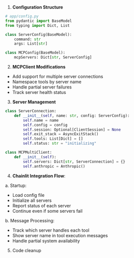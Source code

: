 
1. **Configuration Structure**


```python
# app/config.py
from pydantic import BaseModel
from typing import Dict, List

class ServerConfig(BaseModel):
    command: str
    args: List[str]

class MCPConfig(BaseModel):
    mcpServers: Dict[str, ServerConfig]
```


2. **MCPClient Modifications**
- Add support for multiple server connections
- Namespace tools by server name
- Handle partial server failures
- Track server health status



3. **Server Management**
```python
class ServerConnection:
    def __init__(self, name: str, config: ServerConfig):
        self.name = name
        self.config = config
        self.session: Optional[ClientSession] = None
        self.exit_stack = AsyncExitStack()
        self.tools: List[Dict] = []
        self.status: str = "initializing"

class MCPMultiClient:
    def __init__(self):
        self.servers: Dict[str, ServerConnection] = {}
        self.anthropic = Anthropic()
```



4. **Chainlit Integration Flow**:


a. Startup:
- Load config file
- Initialize all servers
- Report status of each server
- Continue even if some servers fail



b. Message Processing:

- Track which server handles each tool
- Show server name in tool execution messages
- Handle partial system availability


5. Code cleanup